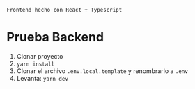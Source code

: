 ```
Frontend hecho con React + Typescript
```


# Prueba Backend
1. Clonar proyecto
2. ```yarn install```
3. Clonar el archivo ```.env.local.template``` y renombrarlo a ```.env```
4. Levanta: ```yarn dev```
